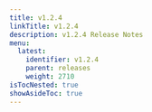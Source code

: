 ```yaml
---
title: v1.2.4
linkTitle: v1.2.4
description: v1.2.4 Release Notes
menu:
  latest:
    identifier: v1.2.4
    parent: releases
    weight: 2710
isTocNested: true
showAsideToc: true
---
```


